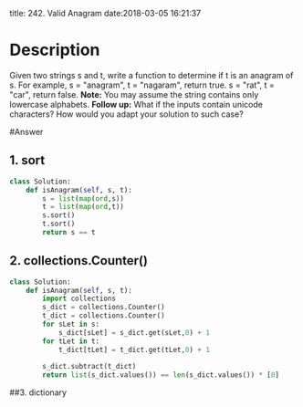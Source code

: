 title: 242. Valid Anagram
date:2018-03-05 16:21:37

# Description
Given two strings s and t, write a function to determine if t is an anagram of s.
For example,
s = "anagram", t = "nagaram", return true.
s = "rat", t = "car", return false.
**Note:**
You may assume the string contains only lowercase alphabets.
**Follow up:**
What if the inputs contain unicode characters? How would you adapt your solution to such case?

#Answer
## 1. sort
```python
class Solution:
    def isAnagram(self, s, t):
        s = list(map(ord,s))
        t = list(map(ord,t))
        s.sort()
        t.sort()
        return s == t
```

## 2. collections.Counter()
```python
class Solution:
    def isAnagram(self, s, t):
        import collections
        s_dict = collections.Counter()
        t_dict = collections.Counter()
        for sLet in s:
            s_dict[sLet] = s_dict.get(sLet,0) + 1
        for tLet in t:
            t_dict[tLet] = t_dict.get(tLet,0) + 1
            
        s_dict.subtract(t_dict)
        return list(s_dict.values()) == len(s_dict.values()) * [0]
```

##3. dictionary        